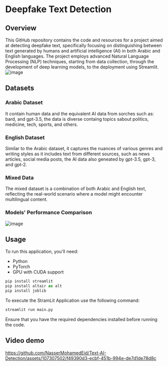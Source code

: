 # Deepfake Text Detection
## Overview
This GitHub repository contains the code and resources for a project aimed at detecting deepfake text, specifically focusing on distinguishing between text generated by humans and artificial intelligence (AI) in both Arabic and English languages. The project employs advanced Natural Language Processing (NLP) techniques, starting from data collection, through the development of deep learning models, to the deployment using Streamlit.
![image](https://github.com/NasserMohamedEid/Text-AI-Detection/assets/156810723/cf0ebece-cbf6-4eb2-93b4-26b625606608)

## Datasets
### Arabic Dataset
It contain human data and the equivalent AI data from sorches such as: bard, and gpt-3.5, the data is diverse containg topics sabout politics, medicine, tech, sports, and others.
### English Dataset
Similar to the Arabic dataset, it captures the nuances of various genres and writing styles as it includes text from different sources, such as news articles, social media posts, the AI data also geneated by gpt-3.5, gpt-3, and gpt-2.
### Mixed Data
The mixed dataset is a combination of both Arabic and English text, reflecting the real-world scenario where a model might encounter multilingual content.
### Models' Performance Comparison
![image](https://github.com/NasserMohamedEid/Text-AI-Detection/assets/156810723/f0279346-1245-493f-b0b1-fa1aac6d4de5)

## Usage
To run this application, you'll need:
- Python 
- PyTorch 
- GPU with CUDA support
```python
pip install streamlit
pip install altair as alt
pip install joblib
```
To execute the StramLit Application use the following command:
```python
streamlit run main.py
```
Ensure that you have the required dependencies installed before running the code.
## Video demo
https://github.com/NasserMohamedEid/Text-AI-Detection/assets/107307502/f49390d3-ecbf-451b-994e-de7d1de78d8c

